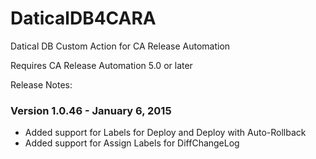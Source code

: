 DaticalDB4CARA
==============

Datical DB Custom Action for CA Release Automation

Requires CA Release Automation 5.0 or later

Release Notes:

### Version 1.0.46 - January 6, 2015

 - Added support for Labels for Deploy and Deploy with Auto-Rollback
 - Added support for Assign Labels for DiffChangeLog
